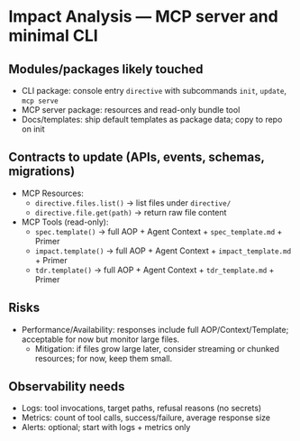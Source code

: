 # Impact Analysis — MCP server and minimal CLI

## Modules/packages likely touched
- CLI package: console entry `directive` with subcommands `init`, `update`, `mcp serve`  
- MCP server package: resources and read-only bundle tool  
- Docs/templates: ship default templates as package data; copy to repo on init  

## Contracts to update (APIs, events, schemas, migrations)
- MCP Resources:  
  - `directive.files.list()` → list files under `directive/`  
  - `directive.file.get(path)` → return raw file content  
- MCP Tools (read-only):  
  - `spec.template()` → full AOP + Agent Context + `spec_template.md` + Primer  
  - `impact.template()` → full AOP + Agent Context + `impact_template.md` + Primer  
  - `tdr.template()` → full AOP + Agent Context + `tdr_template.md` + Primer  

## Risks
- Performance/Availability: responses include full AOP/Context/Template; acceptable for now but monitor large files.  
  - Mitigation: if files grow large later, consider streaming or chunked resources; for now, keep them small.  

## Observability needs
- Logs: tool invocations, target paths, refusal reasons (no secrets)  
- Metrics: count of tool calls, success/failure, average response size  
- Alerts: optional; start with logs + metrics only  

